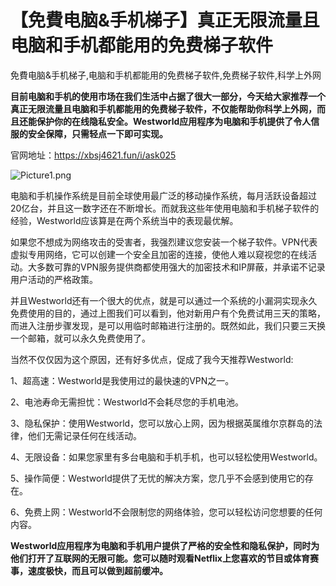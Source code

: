 # 【免費电脑&手机梯子】真正无限流量且电脑和手机都能用的免费梯子软件
免費电脑&amp;手机梯子,电脑和手机都能用的免费梯子软件,免费梯子软件,科学上外网

**目前电脑和手机的使用市场在我们生活中占据了很大一部分，今天给大家推荐一个真正无限流量且电脑和手机都能用的免费梯子软件，不仅能帮助你科学上外网，而且还能保护你的在线隐私安全。Westworld应用程序为电脑和手机提供了令人信服的安全保障，只需轻点一下即可实现。**

官网地址：https://xbsj4621.fun/i/ask025

![Picture1.png](https://p.inari.site/usr/795/6642c3d86692d.png)

电脑和手机操作系统是目前全球使用最广泛的移动操作系统，每月活跃设备超过20亿台，并且这一数字还在不断增长。而就我这些年使用电脑和手机梯子软件的经验，Westworld应该算是在两个系统当中的表现最优解。

如果您不想成为网络攻击的受害者，我强烈建议您安装一个梯子软件。VPN代表虚拟专用网络，它可以创建一个安全且加密的连接，使他人难以窥视您的在线活动。大多数可靠的VPN服务提供商都使用强大的加密技术和IP屏蔽，并承诺不记录用户活动的严格政策。

并且Westworld还有一个很大的优点，就是可以通过一个系统的小漏洞实现永久免费使用的目的，通过上图我们可以看到，他对新用户有个免费试用三天的策略，而进入注册步骤发现，是可以用临时邮箱进行注册的。既然如此，我们只要三天换一个邮箱，就可以永久免费使用了。

当然不仅仅因为这个原因，还有好多优点，促成了我今天推荐Westworld:

1、超高速：Westworld是我使用过的最快速的VPN之一。

2、电池寿命无需担忧：Westworld不会耗尽您的手机电池。

3、隐私保护：使用Westworld，您可以放心上网，因为根据英属维尔京群岛的法律，他们无需记录任何在线活动。

4、无限设备：如果您家里有多台电脑和手机手机，也可以轻松使用Westworld。

5、操作简便：Westworld提供了无忧的解决方案，您几乎不会感到使用它的存在。

6、免费上网：Westworld不会限制您的网络体验，您可以轻松访问您想要的任何内容。

**Westworld应用程序为电脑和手机用户提供了严格的安全性和隐私保护，同时为他们打开了互联网的无限可能。您可以随时观看Netflix上您喜欢的节目或体育赛事，速度极快，而且可以做到超前缓冲。**
